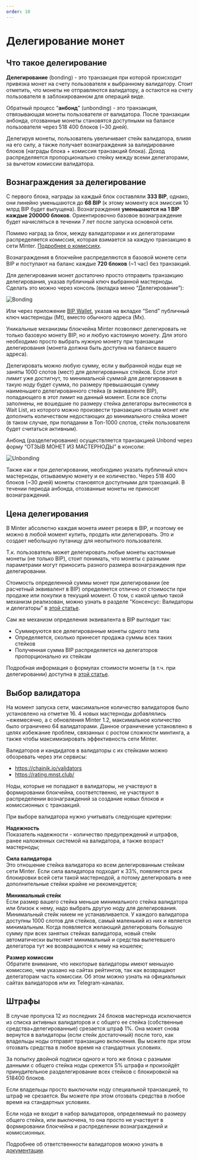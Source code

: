 ```yaml
---
order: 10
---
```


# Делегирование монет

## Что такое делегирование
**Делегирование** (bonding) - это транзакция при которой происходит привязка монет на счету пользователя к выбранному валидатору. Стоит отметить, что монеты не отправляются валидатору, а остаются на счету пользователя в заблокированном для операций виде.

Обратный процесс “**анбонд**” (unbonding) - это транзакция, отвязывающая монеты пользователя от валидатора. После транзакции анбонда, отозванные монеты становятся доступными на балансе пользователя через 518 400 блоков (~30 дней).

Делегируя монеты, пользователь увеличивает стейк валидатора, влияя на его силу, а также получает вознаграждения за валидирование блоков (награды блока + комиссия транзакций блока). Доход распределяется пропорционально стейку между всеми делегаторами, за вычетом комиссии валидатора.

## Вознаграждения за делегирование

С первого блока, награды за каждый блок составляли **333 BIP**, однако, они линейно уменьшаются до **68 BIP** (к этому моменту вся эмиссия 10 млрд BIP будет выпущена). Вознаграждения **уменьшаются на 1 BIP каждые 200000 блоков**. Ориентировочно базовое вознаграждение будет начисляться в течении 7 лет после запуска основной сети.

Помимо наград за блок, между валидаторами и их делегаторами распределяется комиссия, которая взимается за каждую транзакцию в сети Minter. [Подробнее о комиссиях](https://docs.minter.network/#section/Commissions).

Вознаграждения в блокчейне распределяются в базовой монете сети BIP и поступают на баланс каждые **720 блоков** (~1 час) без транзакций.

Для делегирования монет достаточно просто отправить транзакцию делегирования, указав публичный ключ выбранной мастерноды. Сделать это можно через консоль (вкладка меню “Делегирование”):

![Bonding](/img/docs/bonding.jpg)

Или через приложение [BIP Wallet](https://www.bip.to/), указав на вкладке “Send” публичный ключ мастерноды (Mt), вместо обычного адреса (Mx).

Уникальные механизмы блокчейна Minter позволяют делегировать не только базовую монету BIP, но и любую кастомную монету. Для этого необходимо просто выбрать нужную монету при транзакции делегирования (монета должна быть доступна на балансе вашего адреса).

Делегировать можно любую сумму, если у выбранной ноды еще не заняты 1000 слотов (мест) для делегированных стейков. Если этот лимит уже достигнут, то минимальной суммой для делегирования в такую ноду будет сумма, по размеру превышающая сумму наименьшего делегированного стейка (в эквиваленте BIP), попадающего в этот лимит на данный момент. Если все слоты заполнены, не вошедшие по размеру стейка делегаторы вытесняются в Wait List, из которого можно произвести транзакцию отзыва монет или дополнить количеством недостающих до минимального стейка монет (в таком случае, при попадании в Топ-1000 слотов, стейк пользователя будет считаться активным).

Анбонд (разделегирование) осуществляется транзакцией Unbond через форму “ОТЗЫВ МОНЕТ ИЗ МАСТЕРНОДЫ” в консоли:

![Unbonding](/img/docs/unbonding.jpg)

Также как и при делегировании, необходимо указать публичный ключ мастерноды, отзываемую монету и ее количество. Через 518 400 блоков (~30 дней) монеты становятся доступными для транзакций. В течении периода анбонда, отозванные монеты не приносят вознаграждений.

## Цена делегирования

В Minter абсолютно каждая монета имеет резерв в BIP, и поэтому ее можно в любой момент купить, продать или делегировать. Это и создает небольшую путаницу для неопытного пользователя.

Т.к. пользователь может делегировать любые монеты кастомные монеты (не только BIP), стоит понимать, что монеты с разными параметрами могут приносить разного размера вознаграждения при делегировании.

Стоимость определенной суммы монет при делегировании (ее расчетный эквивалент в BIP) определяется отлично от стоимости при продаже или покупки в текущий момент. О том, с какой целью такой механизм реализован, можно узнать в разделе "Консенсус: Валидаторы и делегаторы" в [этой статье](https://medium.com/@danillashin/minter-blockchain-development-7b0da2ec4744).

Сам же механизм определения эквивалента в BIP выглядит так:
- Суммируются все делегированные монеты одного типа
- Определяется, сколько принесет продажа суммы всех таких стейков
- Полученная сумма BIP распределяется на делегаторов пропорционально их стейкам

Подробная информация о формулах стоимости монеты (в т.ч. при делегировании) доступна в [этой статье](https://help.minter.network/ru/questions/194-pochemu-raznye-servisy-pokazyvayut-raznuyu-stoimost-v-bip-moikh-monet-pochemu-summa-bip-pri-prodazhe-kastomnykh-monet-otlichaetsya-ot-summy-bip-kotoraya-uchityvaetsya-pri-delegirovanii-togo-zhe-kolichestva).

## Выбор валидатора

На момент запуска сети, максимальное количество валидаторов было установлено на отметке 16. 4 новых мастерноды добавлялись ~ежемесячно, а с обновления Minter 1.2, максимальное количество было ограничено 64 валидаторами. Данное ограничение установлено в целях избежание проблем, связанных с ростом сложности минтинга, а также чтобы максимизировать эффективность сети Minter.

Валидаторов и кандидатов в валидаторы с их стейками  можно обозревать через эти сервисы:
- https://chainik.io/validators
- https://rating.mnst.club/

Ноды, которые не попадают в валидаторы, не участвуют в формировании блокчейна, соответственно, не участвуют в распределении вознаграждений за создание новых блоков и комиссионных с транзакций.

При выборе валидатора нужно учитывать следующие критерии:

**Надежность**<br>
Показатель надежности - количество предупреждений и штрафов, ранее наложенных системой на валидатора, а также возраст мастерноды;

**Сила валидатора**<br>
Это отношение стейка валидатора ко всем делегированным стейкам сети Minter. Если сила валидатора подходит к 33%, появляется риск блокировки всей сети такой мастернодой, а потому делегировать в нее дополнительные стейки крайне не рекомендуется;

**Минимальный стейк**<br>
Если размер вашего стейка меньше минимального стейка валидатора или близок к нему, надо выбрать другую ноду для делегирования. Минимальный стейк никем не устанавливается. У каждого валидатора доступны 1000 слотов для стейков, самый маленький из них и является минимальным. Когда появляется желающий делегировать большую сумму при всех занятых стейках валидатора, новый стейк автоматически вытесняет минимальный и средства вылетевшего делегатора тут же возвращаются к нему на кошелек;

**Размер комиссии**<br>
Обратите внимание, что некоторые валидаторы имеют меньшую комиссию, чем указано на сайтах рейтингов, так как возвращают делегаторам часть комиссии. Об этом можно узнать на официальных сайтах валидаторов или их Telegram-каналах.

## Штрафы

В случае пропуска 12 из последних 24 блоков мастернода исключается из списка активных валидаторов и с общего ее стейка  (собственные средства+делегированные) срезается штраф 1%. Она может снова вернутся в валидаторы (если стейк достаточный) после того, как владельцы ноды отправят транзакцию включения. Вы можете при этом отозвать средства в любое время на стандартных условиях. 

За попытку двойной подписи одного и того же блока с разными данными с общего стейка ноды срежется 5% штрафа и произойдёт принудительное разделегирование всех стейков с блокировкой на 518400 блоков. 

Если владельцы просто выключили ноду специальной транзакцией, то штраф не срезается. Вы можете при этом отозвать средства в любое время на стандартных условиях.

Если нода не входит в набор валидаторов, определяемый по размеру общего стейка, или выключена, то она просто не участвует в формировании блокчейна и распределении вознаграждений и комиссионных.

Подробнее об ответственности валидаторов можно узнать в [документации](/docs#validators).
